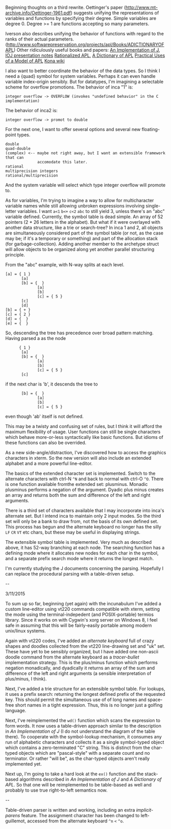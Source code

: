 Beginning thoughts on a third rewrite.
Oettinger's paper (http://www.mt-archive.info/Oettinger-1961.pdf)
suggests unifying the representations of variables and
functions by specifying their degree. Simple variables are degree 0.
Degree >= 1 are functions accepting so many parameters.

Iverson also describes unifying the behavior of functions with
regard to the ranks of their actual parameters.
(http://www.softwarepreservation.org/projects/apl/Books/ADICTIONARYOFAPL)
Other ridiculously useful books and papers: 
[An Implementation of J](http://sblom.github.io/openj-core/ioj.htm), 
[IOJ presentation notes](http://archive.vector.org.uk/trad/v094/hui094_85.pdf)
[Rationalized APL](http://www.jsoftware.com/papers/RationalizedAPL.htm), 
[A Dictionary of APL](http://www.softwarepreservation.org/projects/apl/Books/ADICTIONARYOFAPL) 
[Practical Uses of a Model of APL](http://www.jsoftware.com/papers/APLModel.htm) 
[Kona wiki](https://github.com/kevinlawler/kona/wiki)

I also want to better coordinate the behavior of the data types.
So I think I need a {quad} symbol for system variables. 
Perhaps it can even handle variable index-origin sensibly.
But for datatypes, I'm imagining a selectable scheme for overflow promotions.
The behavior of inca "1" is:

    integer overflow -> OVERFLOW (invokes "undefined behavior" in the C implementation)

The behavior of inca2 is:

    integer overflow -> promot to double

For the next one, I want to offer several options and several new floating-point types.

    double
    quad-double
    (complex) <-- maybe not right away, but I want an extensible framework that can
                  accomodate this later.
    rational 
    multiprecision integers
    rational/multiprecision

And the system variable will select which type integer overflow will promote to.

As for variables, I'm trying to imagine a way to allow for multicharacter variable
names while still allowing unbroken expressions involving single-letter variables.
I want `a<1` `b<+` `c<2` `abc` to still yield 3, unless there's an "abc" variable defined.
Currently, the symbol table is dead simple. An array of 52 pointers (2 * 26 letters
in the alphabet). But what if it were overlayed with another data structure, like
a trie or search-tree? In inca 1 and 2, all objects are simultaneously considered part
of the symbol table (or not, as the case may be; if it's a temporary or something)
and part of the allocation stack (for garbage-collection). Adding another member to
the archetype struct will allow objects to be organized along yet another parallel
structuring principle.

From the "abc" example, with N-way splits at each level.

    [a] = { 1 }
           [a]
           [b] = {  }
                  [a]
                  [b]
                  [c] = { 5 }
           [c]
           [d]
    [b] = { + }
    [c] = { 2 }
    [d] = {  }
    [e] = {  }

So, descending the tree has precedence over broad pattern matching. Having parsed
a as the node

          { 1 }
           [a]
           [b] = {  }
                  [a]
                  [b]
                  [c] = { 5 }
           [c]
         
if the next char is 'b', it descends the tree to

           [b] = {  }
                  [a]
                  [b]
                  [c] = { 5 }

even though 'ab' itself is not defined.

This may be a twisty and confusing set of rules, but I think it will afford the
maximum flexibility of usage. User functions can still be single characters which
behave more-or-less syntactically like basic functions. But idioms of these functions
can also be overrided.



As a new side-angle/distraction, I've discovered how to access the graphics characters in xterm.
So the new version will also include an extended alphabet and a more powerful line-editor.

The basics of the extended character set is implemented. Switch to the alternate characters with ctrl-N `^N` and back to normal with ctrl-O `^O`. There is one function available fromthe extended set: plusminus. Monadic plusminus performs a negation of the argument. Dyadic plus minus creates an array and returns both the sum and difference of the left and right arguments.

There is a third set of characters available that I may incorporate into inca's alternate set. But I intend inca to maintain only 2 input modes. So the third set will only be a bank to draw from, not the basis of its own defined set. This process has begun and the alternate keyboard no longer has the silly `LF` `CR` `VT` etc chars, but these may be useful in displaying strings.

The extensible symbol table is implemented. Very much as described above, it has 52-way branching at each node. The searching function has a defining mode where it allocates new nodes for each char in the symbol, and a separate prefix search mode where it returns the longest match.

I'm currently studying the J documents concerning the parsing. Hopefully I can replace the procedural parsing with a table-driven setup.

-- 

3/11/2015

To sum up so far, beginning (yet again) with the incunabulum
I've added a custom
line-editor using vt220 commands compatible with xterm, setting the
mode using the terminal-indepedent (and POSIX-portable) termios library.
Since it works on with Cygwin's xorg server on Windows 8, I feel safe
in assuming that this will be fairly-easily portable among modern
unix/linux systems.

Again with vt220 codes, I've added an *alternate keyboard* full of
crazy shapes and doodles collected from the vt220 line-drawing set
and "uk" set. These have yet to be sensibly organized, but I have
added one non-ascii doodle command from the alternate keyboard as
a *tracer-bullet* implementation strategy. This is the plus/minus
function which performs negation monadically, and dyadically it
returns an array of the sum and difference of the left and right
arguments (a sensible interpretation of plus/minus, I think).

Next, I've added a trie structure for an extensible symbol table.
For lookups, it uses a prefix search: returning the longest defined
prefix of the requested key. This should permit the simultaneous
use of of long names and space-free short names in a tight expression.
Thus, this is no longer just a golfing language.

Next, I've reimplemented the `wd()` function which scans the 
expression to form words. It now uses a table-driven approach
similar to the description in *An Implementation of J* (I do not
understand the diagram of the table there). To cooperate with 
the symbol-lookup mechanism, it consumes any run of alphabetic
characters and collects it as a single symbol-typed object
which contains a zero-terminated "C" string. This is distinct
from the char-typed objects which are "pascal-style" with a
separate count and no terminator. Or rather "will be", as the 
char-typed objects aren't really implemented yet.

Next up, I'm going to take a hard look at the `ex()` function
and the stack-based algorithms described in *An Implementation of J* 
and *A Dictionary of APL*. So that one will be reimplemented to be
table-based as well and probably to use true right-to-left semantics now.

-- 

Table-driven parser is written and working, including an extra
*implicit-parens* feature. The assignment character has been changed to
left-guillemot, accessed from the alternate keyboard `^n` `<` `^o`.

